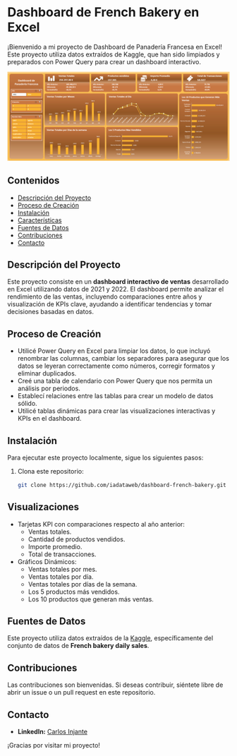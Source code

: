 # Dashboard de French Bakery en Excel

¡Bienvenido a mi proyecto de Dashboard de Panadería Francesa en Excel! Este proyecto utiliza datos extraídos de Kaggle, que han sido limpiados y preparados con Power Query para crear un dashboard interactivo.

![Captura de Pantalla del Dashboard](images/dashboard.png)

## Contenidos

- [Descripción del Proyecto](#descripción-del-proyecto)
- [Proceso de Creación](#proceso-de-creación)
- [Instalación](#instalación)
- [Características](#características)
- [Fuentes de Datos](#fuentes-de-datos)
- [Contribuciones](#contribuciones)
- [Contacto](#contacto)

## Descripción del Proyecto

Este proyecto consiste en un **dashboard interactivo de ventas** desarrollado en Excel utilizando datos de 2021 y 2022. El dashboard permite analizar el rendimiento de las ventas, incluyendo comparaciones entre años y visualización de KPIs clave, ayudando a identificar tendencias y tomar decisiones basadas en datos.

## Proceso de Creación

- Utilicé Power Query en Excel para limpiar los datos, lo que incluyó renombrar las columnas, cambiar los separadores para asegurar que los datos se leyeran correctamente como números, corregir formatos y eliminar duplicados.
- Creé una tabla de calendario con Power Query que nos permita un análisis por periodos.
- Establecí relaciones entre las tablas para crear un modelo de datos sólido.
- Utilicé tablas dinámicas para crear las visualizaciones interactivas y KPIs en el dashboard.

## Instalación

Para ejecutar este proyecto localmente, sigue los siguientes pasos:

1. Clona este repositorio:
   
   ```bash
   git clone https://github.com/iadataweb/dashboard-french-bakery.git

## Visualizaciones

- Tarjetas KPI con comparaciones respecto al año anterior:
  - Ventas totales.
  - Cantidad de productos vendidos.
  - Importe promedio.
  - Total de transacciones.
- Gráficos Dinámicos:
  - Ventas totales por mes.
  - Ventas totales por día.
  - Ventas totales por días de la semana.
  - Los 5 productos más vendidos.
  - Los 10 productos que generan más ventas.

## Fuentes de Datos

Este proyecto utiliza datos extraídos de la [Kaggle](https://www.kaggle.com/datasets/matthieugimbert/french-bakery-daily-sales), específicamente del conjunto de datos de **French bakery daily sales**.

## Contribuciones

Las contribuciones son bienvenidas. Si deseas contribuir, siéntete libre de abrir un issue o un pull request en este repositorio.

## Contacto

- **LinkedIn:** [Carlos Injante](https://www.linkedin.com/in/20ismael1999/)

¡Gracias por visitar mi proyecto!
